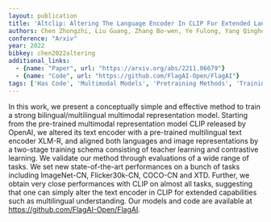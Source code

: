 ```yaml
---
layout: publication
title: 'Altclip: Altering The Language Encoder In CLIP For Extended Language Capabilities'
authors: Chen Zhongzhi, Liu Guang, Zhang Bo-wen, Ye Fulong, Yang Qinghong, Wu Ledell
conference: "Arxiv"
year: 2022
bibkey: chen2022altering
additional_links:
  - {name: "Paper", url: "https://arxiv.org/abs/2211.06679"}
  - {name: "Code", url: "https://github.com/FlagAI-Open/FlagAI"}
tags: ['Has Code', 'Multimodal Models', 'Pretraining Methods', 'Training Techniques']
---
```

In this work, we present a conceptually simple and effective method to train a strong bilingual/multilingual multimodal representation model. Starting from the pre-trained multimodal representation model CLIP released by OpenAI, we altered its text encoder with a pre-trained multilingual text encoder XLM-R, and aligned both languages and image representations by a two-stage training schema consisting of teacher learning and contrastive learning. We validate our method through evaluations of a wide range of tasks. We set new state-of-the-art performances on a bunch of tasks including ImageNet-CN, Flicker30k-CN, COCO-CN and XTD. Further, we obtain very close performances with CLIP on almost all tasks, suggesting that one can simply alter the text encoder in CLIP for extended capabilities such as multilingual understanding. Our models and code are available at https://github.com/FlagAI-Open/FlagAI.
